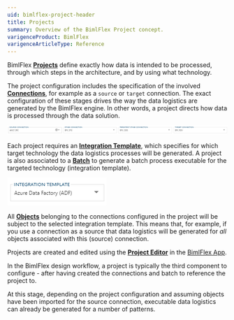 ```yaml
---
uid: bimlflex-project-header
title: Projects
summary: Overview of the BimlFlex Project concept.
varigenceProduct: BimlFlex
varigenceArticleType: Reference
---
```

BimlFlex [**Projects**](xref:bimlflex-project-editor) define exactly how data is intended to be processed, through which steps in the architecture, and by using what technology.

The project configuration includes the specification of the involved [**Connections**](xref:bimlflex-connection-editor), for example as a `source` or `target` connection. The exact configuration of these stages drives the way the data logistics are generated by the BimlFlex engine. In other words, a project directs how data is processed through the data solution.

![Project Connections](images/bfx-project-editor-connections.png "Project Connections")

Each project requires an [**Integration Template**](xref:bimlflex-metadata-static-values#integration-templates), which specifies for which target technology the data logistics processes will be generated. A project is also associated to a [**Batch**](xref:bimlflex-batch-editor) to generate a batch process executable for the targeted technology (integration template).

![Project Integration Template](images/bfx-project-editor-integration-template.png "Project Integration Template")

All [**Objects**](xref:bimlflex-object-editor) belonging to the connections configured in the project will be subject to the selected integration template. This means that, for example, if you use a connection as a source that data logistics will be generated for _all_ objects associated with this (source) connection.

Projects are created and edited using the [**Project Editor**](xref:bimlflex-project-editor) in the [BimlFlex App](xref:metadata-editors-overview).

In the BimlFlex design workflow, a project is typically the third component to configure - after having created the connections and batch to reference the project to.

At this stage, depending on the project configuration and assuming objects have been imported for the source connection, executable data logistics can already be generated for a number of patterns.
